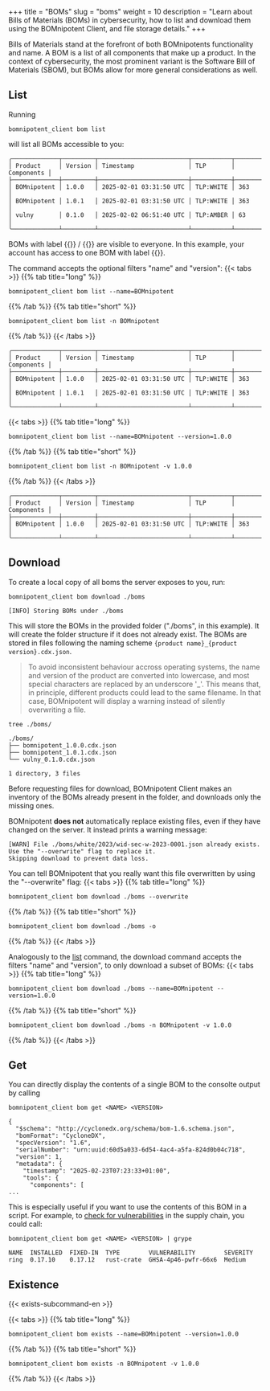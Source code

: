 +++
title = "BOMs"
slug = "boms"
weight = 10
description = "Learn about Bills of Materials (BOMs) in cybersecurity, how to list and download them using the BOMnipotent Client, and file storage details."
+++

Bills of Materials stand at the forefront of both BOMnipotents functionality and name. A BOM is a list of all components that make up a product. In the context of cybersecurity, the most prominent variant is the Software Bill of Materials (SBOM), but BOMs allow for more general considerations as well.

## List

Running
```
bomnipotent_client bom list
```
will list all BOMs accessible to you:
``` {wrap="false" title="output"}
╭─────────────┬─────────┬─────────────────────────┬───────────┬────────────╮
│ Product     │ Version │ Timestamp               │ TLP       │ Components │
├─────────────┼─────────┼─────────────────────────┼───────────┼────────────┤
│ BOMnipotent │ 1.0.0   │ 2025-02-01 03:31:50 UTC │ TLP:WHITE │ 363        │
│ BOMnipotent │ 1.0.1   │ 2025-02-01 03:31:50 UTC │ TLP:WHITE │ 363        │
│ vulny       │ 0.1.0   │ 2025-02-02 06:51:40 UTC │ TLP:AMBER │ 63         │
╰─────────────┴─────────┴─────────────────────────┴───────────┴────────────╯
```

BOMs with label {{<tlp-white>}} / {{<tlp-clear>}} are visible to everyone. In this example, your account has access to one BOM with label {{<tlp-amber>}}.

The command accepts the optional filters "name" and "version":
{{< tabs >}}
{{% tab title="long" %}}
```
bomnipotent_client bom list --name=BOMnipotent
```
{{% /tab %}}
{{% tab title="short" %}}
```
bomnipotent_client bom list -n BOMnipotent
```
{{% /tab %}}
{{< /tabs >}}
``` {wrap="false" title="output"}
╭─────────────┬─────────┬─────────────────────────┬───────────┬────────────╮
│ Product     │ Version │ Timestamp               │ TLP       │ Components │
├─────────────┼─────────┼─────────────────────────┼───────────┼────────────┤
│ BOMnipotent │ 1.0.0   │ 2025-02-01 03:31:50 UTC │ TLP:WHITE │ 363        │
│ BOMnipotent │ 1.0.1   │ 2025-02-01 03:31:50 UTC │ TLP:WHITE │ 363        │
╰─────────────┴─────────┴─────────────────────────┴───────────┴────────────╯
```

{{< tabs >}}
{{% tab title="long" %}}
```
bomnipotent_client bom list --name=BOMnipotent --version=1.0.0
```
{{% /tab %}}
{{% tab title="short" %}}
```
bomnipotent_client bom list -n BOMnipotent -v 1.0.0
```
{{% /tab %}}
{{< /tabs >}}
``` {wrap="false" title="output"}
╭─────────────┬─────────┬─────────────────────────┬───────────┬────────────╮
│ Product     │ Version │ Timestamp               │ TLP       │ Components │
├─────────────┼─────────┼─────────────────────────┼───────────┼────────────┤
│ BOMnipotent │ 1.0.0   │ 2025-02-01 03:31:50 UTC │ TLP:WHITE │ 363        │
╰─────────────┴─────────┴─────────────────────────┴───────────┴────────────╯
```

## Download

To create a local copy of all boms the server exposes to you, run:
```
bomnipotent_client bom download ./boms
```
``` {wrap="false" title="output"}
[INFO] Storing BOMs under ./boms
```

This will store the BOMs in the provided folder ("./boms", in this example). It will create the folder structure if it does not already exist. The BOMs are stored in files following the naming scheme `{product name}_{product version}.cdx.json`.

> To avoid inconsistent behaviour accross operating systems, the name and version of the product are converted into lowercase, and most special characters are replaced by an underscore '_'. This means that, in principle, different products could lead to the same filename. In that case, BOMnipotent will display a warning instead of silently overwriting a file.

```
tree ./boms/
```
``` {wrap="false" title="output"}
./boms/
├── bomnipotent_1.0.0.cdx.json
├── bomnipotent_1.0.1.cdx.json
└── vulny_0.1.0.cdx.json

1 directory, 3 files
```

Before requesting files for download, BOMnipotent Client makes an inventory of the BOMs already present in the folder, and downloads only the missing ones.

BOMnipotent **does not** automatically replace existing files, even if they have changed on the server. It instead prints a warning message:
``` {wrap="false" title="output"}
[WARN] File ./boms/white/2023/wid-sec-w-2023-0001.json already exists.
Use the "--overwrite" flag to replace it.
Skipping download to prevent data loss.
```

You can tell BOMnipotent that you really want this file overwritten by using the "--overwrite" flag:
{{< tabs >}}
{{% tab title="long" %}}
```
bomnipotent_client bom download ./boms --overwrite
```
{{% /tab %}}
{{% tab title="short" %}}
```
bomnipotent_client bom download ./boms -o
```
{{% /tab %}}
{{< /tabs >}}

Analogously to the [list](#list) command, the download command accepts the filters "name" and "version", to only download a subset of BOMs:
{{< tabs >}}
{{% tab title="long" %}}
```
bomnipotent_client bom download ./boms --name=BOMnipotent --version=1.0.0
```
{{% /tab %}}
{{% tab title="short" %}}
```
bomnipotent_client bom download ./boms -n BOMnipotent -v 1.0.0
```
{{% /tab %}}
{{< /tabs >}}

## Get

You can directly display the contents of a single BOM to the consolte output by calling
```
bomnipotent_client bom get <NAME> <VERSION>
```
``` {wrap="false" title="output (cropped)"}
{
  "$schema": "http://cyclonedx.org/schema/bom-1.6.schema.json",
  "bomFormat": "CycloneDX",
  "specVersion": "1.6",
  "serialNumber": "urn:uuid:60d5a033-6d54-4ac4-a5fa-824d0b04c718",
  "version": 1,
  "metadata": {
    "timestamp": "2025-02-23T07:23:33+01:00",
    "tools": {
      "components": [
...
```

This is especially useful if you want to use the contents of this BOM in a script. For example, to [check for vulnerabilities](/integration/grype/) in the supply chain, you could call:
```
bomnipotent_client bom get <NAME> <VERSION> | grype
```
``` {wrap="false" title="output"}
NAME  INSTALLED  FIXED-IN  TYPE        VULNERABILITY        SEVERITY 
ring  0.17.10    0.17.12   rust-crate  GHSA-4p46-pwfr-66x6  Medium
```

## Existence

{{< exists-subcommand-en >}}

{{< tabs >}}
{{% tab title="long" %}}
```
bomnipotent_client bom exists --name=BOMnipotent --version=1.0.0
```
{{% /tab %}}
{{% tab title="short" %}}
```
bomnipotent_client bom exists -n BOMnipotent -v 1.0.0
```
{{% /tab %}}
{{< /tabs >}}
